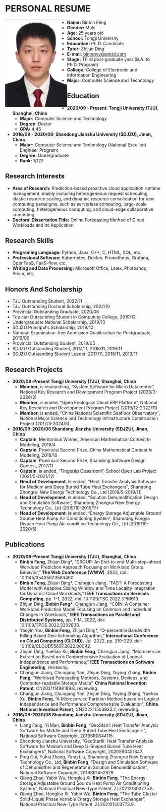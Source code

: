 # PERSONAL RESUME
<p>
<img src="./MyPhoto.png"  width="200"  align="left" />

- **Name:** Binbin Feng
- **Gender:** Male
- **Age:** 25 years old
- **School:** Tongji University
- **Education:** Ph.D. Candidate
- **Tutor:** Zhijun Ding
- **E-mail:** biningvv@gmail.com
- **Stage:** Third post-graduate year (B.A. to Ph.D. Program)
- **College:** College of Electronic and Information Engineering
- **Major:** Computer Science and Technology

## Education
- **2020/09 - Present: Tongji University (TJU), Shanghai, China**
    - **Major:** Computer Science and Technology 
    - **Degree:** Doctor
    - **GPA:** 4.45
- **2016/09 - 2020/06: Shandong Jianzhu University (SDJZU), Jinan, China**
    - **Major:** Computer Science and Technology (National Excellent Engineer Program)
    - **Degree:** Undergraduate
    - **Rank:** 1/123

## Research Interests
- **Area of Research:** Prediction-based proactive cloud application runtime management, mainly including heterogeneous request scheduling, elastic resource scaling, and dynamic resource consolidation for new computing paradigms, such as serverless computing, large-scale computing, heterogeneous computing, and cloud-edge collaborative computing. 
- **Doctoral Dissertation Title:** Online Forecasting Method of Cloud Workloads and Its Application

## Research Skills
- **Programing Language:** Python, Java, C++, C, HTML, SQL, etc. 
- **Professional Software:** Kubernetes, Docker, Prometheus, Grafana, OpenFaaS, FaaS-flow, etc. 
- **Writing and Data Processing:** Microsoft Office, Latex, Photoshop, Prism, etc.

## Honors And Scholarship
- TJU Outstanding Student, 2022/11
- TJU Outstanding Doctoral Scholarship, 2022/10 
- Provincial Outstanding Graduate, 2020/06
- Top-ten Outstanding Student in Computing College, 2019/12
- Undergraduate National Scholarship, 2019/10 
- SDJZU Principal's Scholarship, 2019/10 
- National Examination-free Admission Qualification for Postgraduate, 2019/09 
- Provincial Outstanding Student, 2019/05 
- SDJZU Outstanding Student, 2017/11, 2018/11, 2019/11 
- SDJZU Outstanding Student Leader, 2017/11, 2018/11, 2019/11

## Research Projects
- **2020/09-Present Tongji University (TJU), Shanghai, China**
    - **Member**, is researching, “System Software for Micro Datacenter”, National Key Research and Development Program Project (2023/3-2026/3) 
    - **Member**, is ended, “Open Ecological Cloud ERP Platform”, National Key Research and Development Program Project (2019/12-2022/11)
    - **Member**, is ended, “China National Scientific Seafloor Observatory”, National Major Science and Technology Infrastructure Construction Project (2017/3-2024/3) 
- **2016/09-2020/06 Shandong Jianzhu University (SDJZU), Jinan, China**
    - **Captain**, Meritorious Winner, American Mathematical Contest In Modeling, 2019/4 
    - **Captain**, Provincial Second Prize, China Mathematical Contest In Modeling, 2018/10 
    - **Captain**, Provincial Second Prize, Shandong Software Design Contest, 2017/11 
    - **Captain**, is ended, “Fingertip Classroom”, School Open Lab Project (2021/5-2021/12) 
    - **Head of Development**, is ended, “Heat Transfer Analysis Software for Medium and Deep Buried Tube Heat Exchangers”, Shandong Zhongrui New Energy Technology Co., Ltd (2018/5-2019/11) 
    - **Head of Development**, is ended, “Solution Dehumidification Design and Simulation Software”, Shandong Zhongrui New Energy Technology Co., Ltd (2019/10-2019/11) 
    - **Head of Development**, is ended, “Energy Storage Adjustable Ground Source Heat Pump Air Conditioning System”, Shandong Fangya Diyuan Heat Pump Air-condition Technology Co., Ltd (2019/10-2020/5)

## Publications
- **2020/09-Present Tongji University (TJU), Shanghai, China**
    - **Binbin Feng**, Zhijun Ding\*, “GROUP: An End-to-end Multi-step-ahead Workload Prediction Approach Focusing on Workload Group Behavior,” **The Web Conference (WWW)**, 2023, doi: 10.1145/3543507.3583460.
    - **Binbin Feng**, Zhijun Ding\*, Changjun Jiang, “FAST: A Forecasting Model with Adaptive Sliding Window and Time Locality Integration for Dynamic Cloud Workloads,” **IEEE Transactions on Services Computing**, pp. 1–1, 2022, doi: 10.1109/TSC.2022.3156619. 
    - Zhijun Ding, **Binbin Feng\***, Changjun Jiang, “COIN: A Container Workload Prediction Model Focusing on Common and Individual Changes in Workloads,” **IEEE Transactions on Parallel and Distributed Systems,** pp. 1–14, 2022, doi: 10.1109/TPDS.2022.3202833.
    - Yaoyin You, **Binbin Feng**, Zhijun Ding\*, “Q-percentile Bandwidth Billing Based Geo-Scheduling Algorithm,” **International Conference on Cloud Computing (CLOUD)**, Jul. 2022, pp. 219–229. doi: 10.1109/CLOUD55607.2022.00042. 
    - Zhijun Ding, Yuehao Xu, **Binbin Feng**, Changjun Jiang, “Microservice Extraction Based on a Comprehensive Evaluation of Logical Independence and Performance,” **IEEE Transactions on Software Engineering**, reviewing.
    - Changjun Jiang, Chungang Yan, Zhijun Ding, Yaying Zhang, **Binbin Feng**, “Workload Forecasting Methods, Systems, Devices, and Computer-readable Storage Media”, **China National Invention Patent**, CN202111498189.8, reviewing.
    - Changjun Jiang, Chungang Yan, Zhijun Ding, Yaying Zhang, Yuehao Xu, **Binbin Feng**, “A Microservice Partition Method based on Logical Independence and Performance Comprehensive Evaluation”, **China National Invention Patent**, CN202211503935.2, reviewing.
- **2016/09-2020/06 Shandong Jianzhu University (SDJZU), Jinan, China**
    - Liang Fang, Yi Man, **Binbin Feng**, “GeoStarII: Heat Transfer Analysis Software for Middle and Deep Buried Tube Heat Exchangers”, National Software Copyright, 2019SR0644115. 
    - Shandong Jianzhu University, “GeoStarIII: Heat Transfer Analysis Software for Medium and Deep U-Shaped Buried Tube Heat Exchangers”, National Software Copyright, 2020SR0451347. 
    - Ping Cui, Yuhai Zhang, Yang Liu, Shandong Zhongrui New Energy Technology Co., Ltd, **Binbin Feng**, “Design and Simulation Software of Dehumidifier and Regenerator in Solution Dehumidification”, National Software Copyright, 2019SR1452828. 
    - Qiang Zhao, Yabin Wu, Honglou Xi, **Binbin Feng**, “The Energy Storage Adjustable Ground Source Heat Pump Air Conditioning System”, National Practical New-Type Patent, ZL202121303775.8. 
    - Qiang Zhao, Honglou Xi, Yabin Wu, **Binbin Feng**, “The Tube Cluster Solid-Liquid Phase Variable Energy Storage Heat Exchanger”, National Practical New-Type Patent, ZL202121303773.9.

